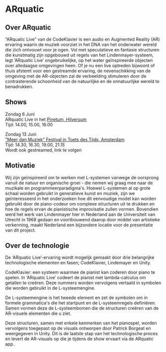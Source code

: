 # ARquatic

## Over ARquatic
“ARquatic Live” van de CodeKlavier is een audio en Augmented Reality (AR) ervaring waarin de muziek voorziet in het DNA van het onderwater wereld die zich ontvouwt voor je ogen. Vol met speculatieve en fantasie structuren die kunstmatig zijn opgebouwd uit regels van het Lindenmayer-systeem, legt ‘ARquatic Live’ ongebruikelijke, op het water geïnspireerde objecten over alledaagse omgevingen heen. Of je nu een live optreden bijwoont of thuis afstemt voor een gestreamde ervaring, de nevenschikking van de omgeving met de AR-objecten zal de verbeelding stimuleren door de contrasterende schoonheid van de natuurlijke en de onnatuurlijke wereld te benadrukken.

## Shows
Zondag 6 Juni \
ARquatic Live in het [Pinetum, Hilversum](https://pinetum.nl/) \
Tijd: 14.00, 15.00, 16.00

Zondag 13 Juni \
["Meer dan Muziek" Festival in Toets des Tijds, Amsterdam](www.toetsdestijds.nl) \
Tijd: 14.30, 16.30, 19.00, 21.15 \
Wordt ook gestreamed, link te volgen


## Motivatie
Wij zijn geïnspireerd om te werken met L-systemen vanwege de oorsprong vanuit de natuur en organische groei - die nemen wij graag mee naar de muzikale en programmeerparadigma's. Hoewel L-systemen al op grote schaal worden gebruikt in generatieve kunst en muziek, zijn we geïnteresseerd in het onderzoeken hoe dit eenvoudige model kan worden gebruikt door de piano-codeur om complexe structuren uit te drukken en hoe de regels ervan de pianistische improvisatie zullen vormen. Bovendien werd het werk van Lindenmayer hier in Nederland aan de Universiteit van Utrecht in 1968 gedaan en voortbouwend daarop door middel van artistieke verkenning, maakt Nederland een bijzondere locatie voor de presentatie van dit project.

## Over de technologie
De ‘ARquatic Live’-ervaring wordt mogelijk gemaakt door drie belangrijke technologische elementen en fasen; CodeKlavier, Lindemayer en Unity. 

CodeKlavier: een systeem waarmee de pianist kan coderen door piano te spelen. In ‘ARquatic Live’ codeert de pianist met lambda-calculus om getallen te creëren. Deze nummers worden vervolgens vertaald in symbolen die worden gebruikt in de L-systeemengine.

De L-systeemengine is het tweede element en zet de symbolen om in formele grammatica's die het startpunt en de L-systeemregels definiëren. Samen vormen deze de L-systeembomen die de structuren creëren van de AR-visuele elementen die u ziet.

Deze structuren, samen met enkele kenmerken van het pianospel, worden vervolgens toegepast op de visuals ontworpen door Patrick Borgeat en weergegeven in Unity. Dit is de laatste stap van het technologische proces en levert de AR-visuals op die je tijdens de show ervaart via de ARquatic app.



